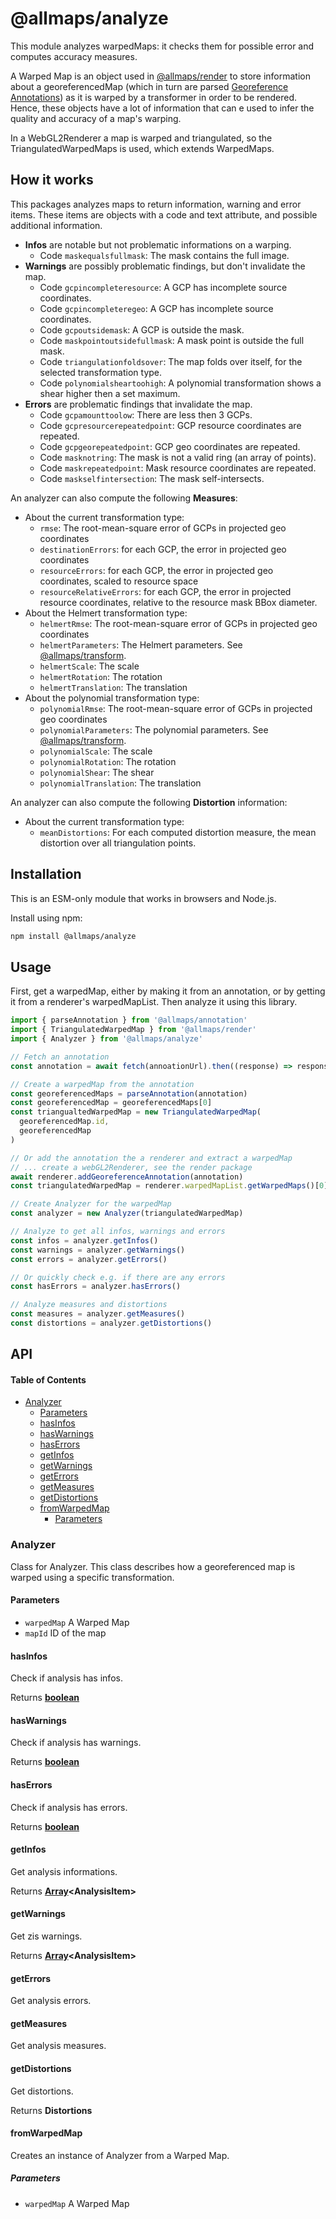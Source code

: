 # @allmaps/analyze

This module analyzes warpedMaps: it checks them for possible error and computes accuracy measures.

A Warped Map is an object used in [@allmaps/render](../../packages/render/) to store information about a georeferencedMap (which in turn are parsed [Georeference Annotations](https://iiif.io/api/extension/georef/)) as it is warped by a transformer in order to be rendered. Hence, these objects have a lot of information that can e used to infer the quality and accuracy of a map's warping.

In a WebGL2Renderer a map is warped and triangulated, so the TriangulatedWarpedMaps is used, which extends WarpedMaps.

## How it works

This packages analyzes maps to return information, warning and error items. These items are objects with a code and text attribute, and possible additional information.

- **Infos** are notable but not problematic informations on a warping.
  - Code `maskequalsfullmask`: The mask contains the full image.
- **Warnings** are possibly problematic findings, but don't invalidate the map.
  - Code `gcpincompleteresource`: A GCP has incomplete source coordinates.
  - Code `gcpincompleteregeo`: A GCP has incomplete source coordinates.
  - Code `gcpoutsidemask`: A GCP is outside the mask.
  - Code `maskpointoutsidefullmask`: A mask point is outside the full mask.
  - Code `triangulationfoldsover`: The map folds over itself, for the selected transformation type.
  - Code `polynomialsheartoohigh`: A polynomial transformation shows a shear higher then a set maximum.
- **Errors** are problematic findings that invalidate the map.
  - Code `gcpamounttoolow`: There are less then 3 GCPs.
  - Code `gcpresourcerepeatedpoint`: GCP resource coordinates are repeated.
  - Code `gcpgeorepeatedpoint`: GCP geo coordinates are repeated.
  - Code `masknotring`: The mask is not a valid ring (an array of points).
  - Code `maskrepeatedpoint`: Mask resource coordinates are repeated.
  - Code `maskselfintersection`: The mask self-intersects.

An analyzer can also compute the following **Measures**:

- About the current transformation type:
  - `rmse`: The root-mean-square error of GCPs in projected geo coordinates
  - `destinationErrors`: for each GCP, the error in projected geo coordinates
  - `resourceErrors`: for each GCP, the error in projected geo coordinates, scaled to resource space
  - `resourceRelativeErrors`: for each GCP, the error in projected resource coordinates, relative to the resource mask BBox diameter.
- About the Helmert transformation type:
  - `helmertRmse`: The root-mean-square error of GCPs in projected geo coordinates
  - `helmertParameters`: The Helmert parameters. See [@allmaps/transform](../../packages/transform/).
  - `helmertScale`: The scale
  - `helmertRotation`: The rotation
  - `helmertTranslation`: The translation
- About the polynomial transformation type:
  - `polynomialRmse`: The root-mean-square error of GCPs in projected geo coordinates
  - `polynomialParameters`: The polynomial parameters. See [@allmaps/transform](../../packages/transform/).
  - `polynomialScale`: The scale
  - `polynomialRotation`: The rotation
  - `polynomialShear`: The shear
  - `polynomialTranslation`: The translation

An analyzer can also compute the following **Distortion** information:

- About the current transformation type:
  - `meanDistortions`: For each computed distortion measure, the mean distortion over all triangulation points.

## Installation

This is an ESM-only module that works in browsers and Node.js.

Install using npm:

```sh
npm install @allmaps/analyze
```

## Usage

First, get a warpedMap, either by making it from an annotation, or by getting it from a renderer's warpedMapList. Then analyze it using this library.

```js
import { parseAnnotation } from '@allmaps/annotation'
import { TriangulatedWarpedMap } from '@allmaps/render'
import { Analyzer } from '@allmaps/analyze'

// Fetch an annotation
const annotation = await fetch(annoationUrl).then((response) => response.json())

// Create a warpedMap from the annotation
const georeferencedMaps = parseAnnotation(annotation)
const georeferencedMap = georeferencedMaps[0]
const triangualtedWarpedMap = new TriangulatedWarpedMap(
  georeferencedMap.id,
  georeferencedMap
)

// Or add the annotation the a renderer and extract a warpedMap
// ... create a webGL2Renderer, see the render package
await renderer.addGeoreferenceAnnotation(annotation)
const triangulatedWarpedMap = renderer.warpedMapList.getWarpedMaps()[0]

// Create Analyzer for the warpedMap
const analyzer = new Analyzer(triangulatedWarpedMap)

// Analyze to get all infos, warnings and errors
const infos = analyzer.getInfos()
const warnings = analyzer.getWarnings()
const errors = analyzer.getErrors()

// Or quickly check e.g. if there are any errors
const hasErrors = analyzer.hasErrors()

// Analyze measures and distortions
const measures = analyzer.getMeasures()
const distortions = analyzer.getDistortions()
```

## API

<!-- Generated by documentation.js. Update this documentation by updating the source code. -->

#### Table of Contents

- [Analyzer](#analyzer)
  - [Parameters](#parameters)
  - [hasInfos](#hasinfos)
  - [hasWarnings](#haswarnings)
  - [hasErrors](#haserrors)
  - [getInfos](#getinfos)
  - [getWarnings](#getwarnings)
  - [getErrors](#geterrors)
  - [getMeasures](#getmeasures)
  - [getDistortions](#getdistortions)
  - [fromWarpedMap](#fromwarpedmap)
    - [Parameters](#parameters-1)

### Analyzer

Class for Analyzer.
This class describes how a georeferenced map is warped using a specific transformation.

#### Parameters

- `warpedMap` A Warped Map
- `mapId` ID of the map

#### hasInfos

Check if analysis has infos.

Returns **[boolean](https://developer.mozilla.org/docs/Web/JavaScript/Reference/Global_Objects/Boolean)**&#x20;

#### hasWarnings

Check if analysis has warnings.

Returns **[boolean](https://developer.mozilla.org/docs/Web/JavaScript/Reference/Global_Objects/Boolean)**&#x20;

#### hasErrors

Check if analysis has errors.

Returns **[boolean](https://developer.mozilla.org/docs/Web/JavaScript/Reference/Global_Objects/Boolean)**&#x20;

#### getInfos

Get analysis informations.

Returns **[Array](https://developer.mozilla.org/docs/Web/JavaScript/Reference/Global_Objects/Array)\<AnalysisItem>**&#x20;

#### getWarnings

Get zis warnings.

Returns **[Array](https://developer.mozilla.org/docs/Web/JavaScript/Reference/Global_Objects/Array)\<AnalysisItem>**&#x20;

#### getErrors

Get analysis errors.

#### getMeasures

Get analysis measures.

#### getDistortions

Get distortions.

Returns **Distortions**&#x20;

#### fromWarpedMap

Creates an instance of Analyzer from a Warped Map.

##### Parameters

- `warpedMap` A Warped Map

